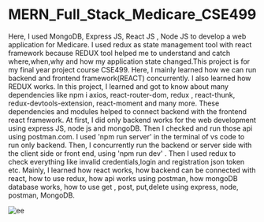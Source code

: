 # MERN_Full_Stack_Medicare_CSE499
Here, I used MongoDB, Express JS, React JS , Node JS to develop a web application for Medicare. I used redux as state management tool with react framework because REDUX tool helped me to understand and catch where,when,why and how my application state changed.This project is for my final year project course CSE499.
Here, I mainly learned how we can run backend and frontend framework(REACT) concurrently. I also learned how REDUX works. In this project, I learned and got to know about many dependencies like npm i axios, react-router-dom, redux , react-thunk, redux-devtools-extension, react-moment and many more. These dependencies and modules helped to connect backend with the frontend react framework. 
At first, I did only backend works for the web development using express JS, node js and mongoDB. Then I checked and run those api using postman.com. I used 'npm run server' in the terminal of vs code to run only backend.
Then, I concurrently run the backend or server side with the client side or front end, using 'npm run dev' . Then I used redux to check everything like invalid credentials,login and registration json token etc. 
Mainly, I learned how react works, how backend can be connected with react, how to use redux, how api works using postman, how mongoDB database works, how to use get , post, put,delete using express, node, postman, MongoDB.

![ee](https://user-images.githubusercontent.com/74258853/120632217-8a509580-c48a-11eb-9ff4-1b59369c170b.JPG)
